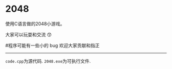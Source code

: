 # 2048
使用C语言做的2048小游戏。

大家可以玩耍和交流 😙

#程序可能有一些小的 bug 欢迎大家贡献和指正

---
`code.cpp`为源代码.
`2048.exe`为可执行文件.
